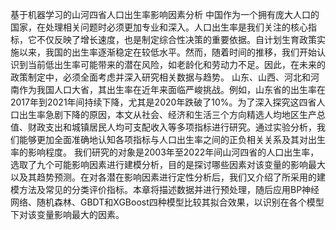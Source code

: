 基于机器学习的山河四省人口出生率影响因素分析
中国作为一个拥有庞大人口的国家，在处理相关问题时必须更加专业和深入。人口出生率是我们关注的核心指标，它不仅反映了增长速度，也是制定综合性决策的重要依据。自计划生育政策实施以来，我国的出生率逐渐稳定在较低水平。然而，随着时间的推移，我们开始认识到当前低出生率可能带来的潜在风险，如老龄化和劳动力不足。因此，在未来的政策制定中，必须全面考虑并深入研究相关数据与趋势。
山东、山西、河北和河南作为我国人口大省，其出生率在近年来面临严峻挑战。例如，山东省的出生率在2017年到2021年间持续下降，尤其是2020年跌破了10%。为了深入探究这四省人口出生率急剧下降的原因，本文从社会、经济和生活三个方向精选人均地区生产总值、财政支出和城镇居民人均可支配收入等多项指标进行研究。通过实验分析，我们能够更加全面准确地认知各项指标与人口出生率之间的正负相关关系及其对出生率的影响程度。
我们研究的对象是2003年至2022年间山河四省的人口出生率，选取了九个可能影响因素进行建模分析，目的是探讨哪些因素对该变量的影响最大以及其趋势预测。在对各潜在影响因素进行定性分析后，我们又介绍了所采用的建模方法及常见的分类评价指标。本章将描述数据并进行预处理，随后应用BP神经网络、随机森林、GBDT和XGBoost四种模型比较其拟合效果，以识别在各个模型下对该变量影响最大的因素。
